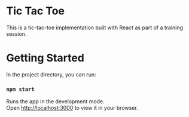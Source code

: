 # Tic Tac Toe

This is a tic-tac-toe implementation built with React as part of a training session.

# Getting Started

In the project directory, you can run:

### `npm start`

Runs the app in the development mode.\
Open [http://localhost:3000](http://localhost:3000) to view it in your browser.
